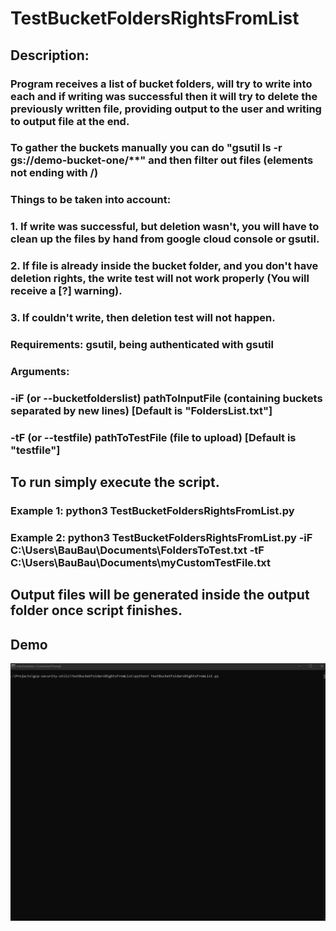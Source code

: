 # TestBucketFoldersRightsFromList

## Description:
### Program receives a list of bucket folders, will try to write into each and if writing was successful then it will try to delete the previously written file, providing output to the user and writing to output file at the end.
### To gather the buckets manually you can do "gsutil ls -r gs://demo-bucket-one/**" and then filter out files (elements not ending with /)
### Things to be taken into account:
### 1. If write was successful, but deletion wasn't, you will have to clean up the files by hand from google cloud console or gsutil.
### 2. If file is already inside the bucket folder, and you don't have deletion rights, the write test will not work properly (You will receive a [?] warning).
### 3. If couldn't write, then deletion test will not happen.
### Requirements: gsutil, being authenticated with gsutil
### Arguments: 
### -iF (or --bucketfolderslist) pathToInputFile (containing buckets separated by new lines) [Default is "FoldersList.txt"]
### -tF (or --testfile) pathToTestFile (file to upload) [Default is "testfile"]
## To run simply execute the script.
### Example 1: python3 TestBucketFoldersRightsFromList.py
### Example 2: python3 TestBucketFoldersRightsFromList.py -iF C:\Users\BauBau\Documents\FoldersToTest.txt -tF C:\Users\BauBau\Documents\myCustomTestFile.txt
## Output files will be generated inside the output folder once script finishes.

## Demo
![](demo.gif)